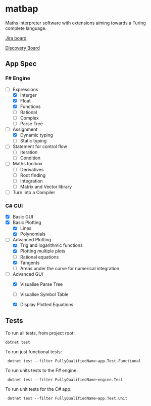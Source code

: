 # matbap

Maths interpreter software with extensions aiming towards a Turing complete language.

[Jira board](https://liamfarese.atlassian.net/jira/software/projects/AP/boards/2)


[Discovery Board](https://ueanorwich-my.sharepoint.com/:wb:/g/personal/mkq20jzu_uea_ac_uk/Efhj28AX26RPhuUebxabd_gBn3a929Ur_9FcngwqGEKR4w?e=GFHg0L)

## App Spec
### F# Engine
- [ ] Expressions
  - [x] Interger
  - [x] Float
  - [x] Functions
  - [ ] Rational
  - [ ] Complex
  - [ ] Parse Tree
- [ ] Assignment
  - [x] Dynamic typing
  - [ ] Static typing
- [ ] Statement for control flow
  - [ ] Iteration
  - [ ] Condition
- [ ] Maths toolbox
   - [ ] Derivatives
   - [ ] Root finding
   - [ ] Integration
   - [ ] Matrix and Vector library
- [ ] Turn into a Compiler

### C# GUI
- [x] Basic GUI
- [x] Basic Plotting
  - [x] Lines
  - [x] Polynomials
- [ ] Advanced Plotting
  - [x] Trig and logarithmic functions
  - [x] Plotting multiple plots
  - [ ] Rational equations
  - [x] Tangents
  - [ ] Areas under the curve for numerical integration
- [ ] Advanced GUI
  - [x] Visualise Parse Tree
  - [ ] Visualise Symbol Table
  - [x] Display Plotted Equations



## Tests
To run all tests, from project root:
```
dotnet test
```

To run just functional tests:
```
 dotnet test --filter FullyQualifiedName~app.Test.Functional
```

To run units tests to the F# engine:
```
 dotnet test --filter FullyQualifiedName~engine.Test
```

To run unit tests for the C# app:
```
 dotnet test --filter FullyQualifiedName~app.Test.Unit
```